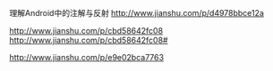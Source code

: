 理解Android中的注解与反射
http://www.jianshu.com/p/d4978bbce12a

http://www.jianshu.com/p/cbd58642fc08
http://www.jianshu.com/p/cbd58642fc08#

http://www.jianshu.com/p/e9e02bca7763